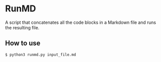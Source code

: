 # RunMD

A script that concatenates all the code blocks in a Markdown file and
runs the resulting file.

## How to use

```
$ python3 runmd.py input_file.md
```
